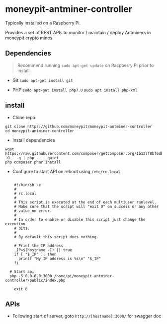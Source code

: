 # moneypit-antminer-controller

Typically installed on a Raspberry Pi.

Provides a set of REST APIs to monitor / maintain / deploy Antminers in moneypit crypto mines.

## Dependencies

> Recommend running `sudo apt-get update` on Raspberry Pi prior to install

- Git
   `sudo apt-get install git`

- PHP
  `sudo apt-get install php7.0`
  `sudo apt install php-xml`

## install

- Clone repo

```
git clone https://github.com/moneypit/moneypit-antminer-controller
cd moneypit-antminer-controller

```

- Install dependencies

```
wget https://raw.githubusercontent.com/composer/getcomposer.org/1b137f8bf6db3e79a38a5bc45324414a6b1f9df2/web/installer -O - -q | php -- --quiet
php composer.phar install

```

- Configure to start API on reboot using `/etc/rc.local`

```

	#!/bin/sh -e
	#
	# rc.local
	#
	# This script is executed at the end of each multiuser runlevel.
	# Make sure that the script will "exit 0" on success or any other
	# value on error.
	#
	# In order to enable or disable this script just change the execution
	# bits.
	#
	# By default this script does nothing.

	# Print the IP address
	_IP=$(hostname -I) || true
	if [ "$_IP" ]; then
	  printf "My IP address is %s\n" "$_IP"
	fi

  # Start api
  php -S 0.0.0.0:3000 /home/pi/moneypit-antminer-controller/public/index.php

	exit 0

```

## APIs

- Following start of server, goto `http://[hostname]:3000/` for swagger doc

